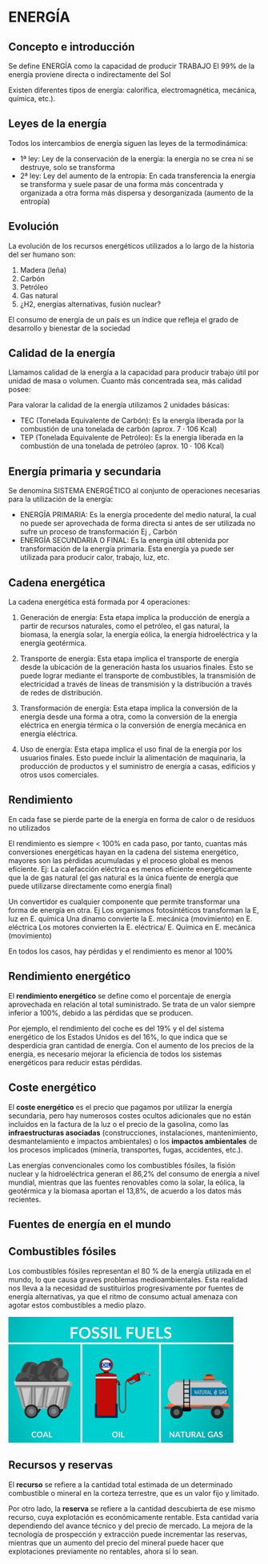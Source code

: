 # ENERGÍA

## Concepto e introducción
 Se define ENERGÍA como la capacidad de producir TRABAJO
 El 99% de la energía proviene directa o indirectamente del Sol

Existen diferentes tipos de energía: calorífica, electromagnética, mecánica, química, etc.).

## Leyes de la energía

Todos los intercambios de energía siguen las leyes de la termodinámica:

- 1ª ley: Ley de la conservación de la energía: la energía no se crea ni se destruye, solo se transforma
- 2ª ley: Ley del aumento de la entropía: En cada transferencia la energía se transforma y suele pasar de una forma más concentrada y organizada a otra forma más dispersa y desorganizada (aumento de la entropía)

## Evolución

La evolución de los recursos energéticos utilizados a lo largo de la historia del ser humano son:

1. Madera (leña)
2. Carbón
3. Petróleo
4. Gas natural
5. ¿H2, energías alternativas, fusión nuclear?

El consumo de energía de un país es un índice que refleja el grado de desarrollo y bienestar de la sociedad

## Calidad de la energía

Llamamos calidad de la energía a la capacidad para producir trabajo útil por unidad de masa o volumen. Cuanto más concentrada sea, más calidad posee:

Para valorar la calidad de la energía utilizamos 2 unidades básicas:

- TEC (Tonelada Equivalente de Carbón): Es la energía liberada por la combustión de una tonelada de carbón (aprox. 7 · 106 Kcal)
-  TEP (Tonelada Equivalente de Petróleo): Es la energía liberada en la combustión de una tonelada de petróleo (aprox. 10 · 106 Kcal)

## Energía primaria y secundaria

Se denomina SISTEMA ENERGÉTICO al conjunto de operaciones necesarias para la utilización de la energía:

- ENERGÍA PRIMARIA: Es la energía procedente del medio natural, la cual no puede ser aprovechada de forma directa si antes de ser utilizada no sufre un proceso de transformación Ej , Carbón
- ENERGÍA SECUNDARIA O FINAL: Es la energía útil obtenida por transformación de la energía primaria. Esta energía ya puede ser utilizada para producir calor, trabajo, luz, etc.

## Cadena energética

La cadena energética está formada por 4 operaciones:

1. Generación de energía: Esta etapa implica la producción de energía a partir de recursos naturales, como el petróleo, el gas natural, la biomasa, la energía solar, la energía eólica, la energía hidroeléctrica y la energía geotérmica.

2. Transporte de energía: Esta etapa implica el transporte de energía desde la ubicación de la generación hasta los usuarios finales. Esto se puede lograr mediante el transporte de combustibles, la transmisión de electricidad a través de líneas de transmisión y la distribución a través de redes de distribución.

3. Transformación de energía: Esta etapa implica la conversión de la energía desde una forma a otra, como la conversión de la energía eléctrica en energía térmica o la conversión de energía mecánica en energía eléctrica.

4. Uso de energía: Esta etapa implica el uso final de la energía por los usuarios finales. Esto puede incluir la alimentación de maquinaria, la producción de productos y el suministro de energía a casas, edificios y otros usos comerciales.

## Rendimiento

En cada fase se pierde parte de la energía en forma de calor o de residuos no utilizados

El rendimiento es siempre < 100% en cada paso, por tanto, cuantas más conversiones energéticas hayan en la cadena del sistema energético, mayores son las pérdidas acumuladas y el proceso global es menos eficiente. Ej: La calefacción eléctrica es menos eficiente energéticamente que la de gas natural (el gas natural es la única fuente de energía que puede utilizarse directamente como energía final)

Un convertidor es cualquier componente que permite transformar una forma de energía en otra. Ej
 Los organismos fotosintéticos  transforman la E, luz en E. química
  Una dinamo convierte la E. mecánica (movimiento) en E. eléctrica
 Los motores convierten la E. eléctrica/ E. Química en E. mecánica (movimiento)

En todos los casos, hay pérdidas y el rendimiento es menor al  100%

## Rendimiento energético

El **rendimiento energético** se define como el porcentaje de energía aprovechada en relación al total suministrado. Se trata de un valor siempre inferior a 100%, debido a las pérdidas que se producen.

Por ejemplo, el rendimiento del coche es del 19% y el del sistema energético de los Estados Unidos es del 16%, lo que indica que se desperdicia gran cantidad de energía. Con el aumento de los precios de la energía, es necesario mejorar la eficiencia de todos los sistemas energéticos para reducir estas pérdidas.

## Coste energético

El **coste energético** es el precio que pagamos por utilizar la energía secundaria, pero hay numerosos costes ocultos adicionales que no están incluidos en la factura de la luz o el precio de la gasolina, como las **infraestructuras asociadas** (construcciones, instalaciones, mantenimiento, desmantelamiento e impactos ambientales) o los **impactos ambientales** de los procesos implicados (minería, transportes, fugas, accidentes, etc.).

Las energías convencionales como los combustibles fósiles, la fisión nuclear y la hidroeléctrica generan el 86,2% del consumo de energía a nivel mundial, mientras que las fuentes renovables como la solar, la eólica, la geotérmica y la biomasa aportan el 13,8%, de acuerdo a los datos más recientes.

## Fuentes de energía en el mundo

## Combustibles fósiles

Los combustibles fósiles representan el 80 % de la energía utilizada en el mundo, lo que causa graves problemas medioambientales. Esta realidad nos lleva a la necesidad de sustituirlos progresivamente por fuentes de energía alternativas, ya que el ritmo de consumo actual amenaza con agotar estos combustibles a medio plazo.

![](img/2023-01-23-17-44-26.png)

## Recursos y reservas

 El **recurso** se refiere a la cantidad total estimada de un determinado combustible o mineral en la corteza terrestre, que es un valor fijo y limitado.

 Por otro lado, la **reserva** se refiere a la cantidad descubierta de ese mismo recurso, cuya explotación es económicamente rentable. Esta cantidad varía dependiendo del avance técnico y del precio de mercado. La mejora de la tecnología de prospección y extracción puede incrementar las reservas, mientras que un aumento del precio del mineral puede hacer que explotaciones previamente no rentables, ahora sí lo sean.